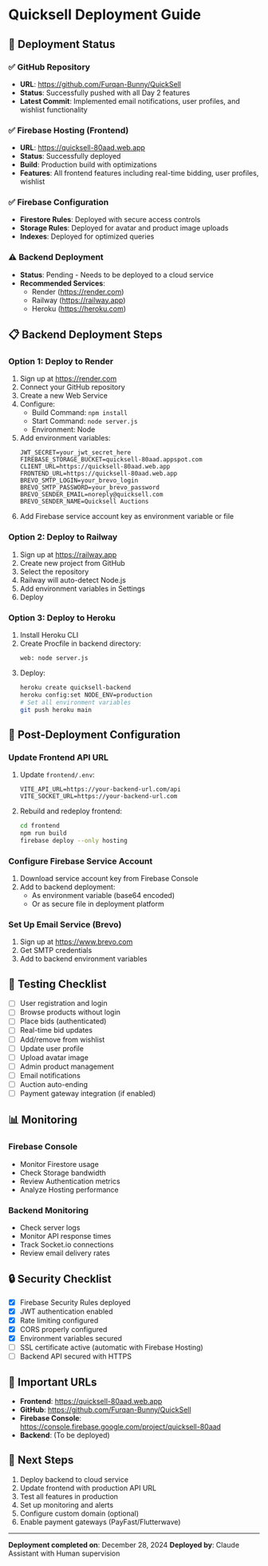 # Quicksell Deployment Guide

## 🚀 Deployment Status

### ✅ GitHub Repository
- **URL**: https://github.com/Furqan-Bunny/QuickSell
- **Status**: Successfully pushed with all Day 2 features
- **Latest Commit**: Implemented email notifications, user profiles, and wishlist functionality

### ✅ Firebase Hosting (Frontend)
- **URL**: https://quicksell-80aad.web.app
- **Status**: Successfully deployed
- **Build**: Production build with optimizations
- **Features**: All frontend features including real-time bidding, user profiles, wishlist

### ✅ Firebase Configuration
- **Firestore Rules**: Deployed with secure access controls
- **Storage Rules**: Deployed for avatar and product image uploads
- **Indexes**: Deployed for optimized queries

### ⚠️ Backend Deployment
- **Status**: Pending - Needs to be deployed to a cloud service
- **Recommended Services**:
  - Render (https://render.com)
  - Railway (https://railway.app)
  - Heroku (https://heroku.com)

## 📋 Backend Deployment Steps

### Option 1: Deploy to Render

1. Sign up at https://render.com
2. Connect your GitHub repository
3. Create a new Web Service
4. Configure:
   - Build Command: `npm install`
   - Start Command: `node server.js`
   - Environment: Node
5. Add environment variables:
   ```
   JWT_SECRET=your_jwt_secret_here
   FIREBASE_STORAGE_BUCKET=quicksell-80aad.appspot.com
   CLIENT_URL=https://quicksell-80aad.web.app
   FRONTEND_URL=https://quicksell-80aad.web.app
   BREVO_SMTP_LOGIN=your_brevo_login
   BREVO_SMTP_PASSWORD=your_brevo_password
   BREVO_SENDER_EMAIL=noreply@quicksell.com
   BREVO_SENDER_NAME=Quicksell Auctions
   ```
6. Add Firebase service account key as environment variable or file

### Option 2: Deploy to Railway

1. Sign up at https://railway.app
2. Create new project from GitHub
3. Select the repository
4. Railway will auto-detect Node.js
5. Add environment variables in Settings
6. Deploy

### Option 3: Deploy to Heroku

1. Install Heroku CLI
2. Create Procfile in backend directory:
   ```
   web: node server.js
   ```
3. Deploy:
   ```bash
   heroku create quicksell-backend
   heroku config:set NODE_ENV=production
   # Set all environment variables
   git push heroku main
   ```

## 🔧 Post-Deployment Configuration

### Update Frontend API URL

1. Update `frontend/.env`:
   ```
   VITE_API_URL=https://your-backend-url.com/api
   VITE_SOCKET_URL=https://your-backend-url.com
   ```

2. Rebuild and redeploy frontend:
   ```bash
   cd frontend
   npm run build
   firebase deploy --only hosting
   ```

### Configure Firebase Service Account

1. Download service account key from Firebase Console
2. Add to backend deployment:
   - As environment variable (base64 encoded)
   - Or as secure file in deployment platform

### Set Up Email Service (Brevo)

1. Sign up at https://www.brevo.com
2. Get SMTP credentials
3. Add to backend environment variables

## 🧪 Testing Checklist

- [ ] User registration and login
- [ ] Browse products without login
- [ ] Place bids (authenticated)
- [ ] Real-time bid updates
- [ ] Add/remove from wishlist
- [ ] Update user profile
- [ ] Upload avatar image
- [ ] Admin product management
- [ ] Email notifications
- [ ] Auction auto-ending
- [ ] Payment gateway integration (if enabled)

## 📊 Monitoring

### Firebase Console
- Monitor Firestore usage
- Check Storage bandwidth
- Review Authentication metrics
- Analyze Hosting performance

### Backend Monitoring
- Check server logs
- Monitor API response times
- Track Socket.io connections
- Review email delivery rates

## 🔒 Security Checklist

- [x] Firebase Security Rules deployed
- [x] JWT authentication enabled
- [x] Rate limiting configured
- [x] CORS properly configured
- [x] Environment variables secured
- [ ] SSL certificate active (automatic with Firebase Hosting)
- [ ] Backend API secured with HTTPS

## 📝 Important URLs

- **Frontend**: https://quicksell-80aad.web.app
- **GitHub**: https://github.com/Furqan-Bunny/QuickSell
- **Firebase Console**: https://console.firebase.google.com/project/quicksell-80aad
- **Backend**: (To be deployed)

## 🎯 Next Steps

1. Deploy backend to cloud service
2. Update frontend with production API URL
3. Test all features in production
4. Set up monitoring and alerts
5. Configure custom domain (optional)
6. Enable payment gateways (PayFast/Flutterwave)

---

**Deployment completed on**: December 28, 2024
**Deployed by**: Claude Assistant with Human supervision